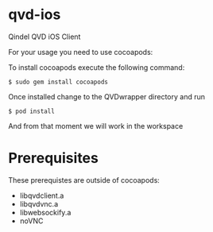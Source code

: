 qvd-ios
=======

Qindel QVD iOS Client

For your usage you need to use cocoapods:

To install cocoapods execute the following command:

`$ sudo gem install cocoapods`

Once installed change to the QVDwrapper directory and run

`$ pod install`

And from that moment we will work in the workspace

Prerequisites
=============

These prerequistes are outside of cocoapods:

 - libqvdclient.a
 - libqvdvnc.a
 - libwebsockify.a
 - noVNC

